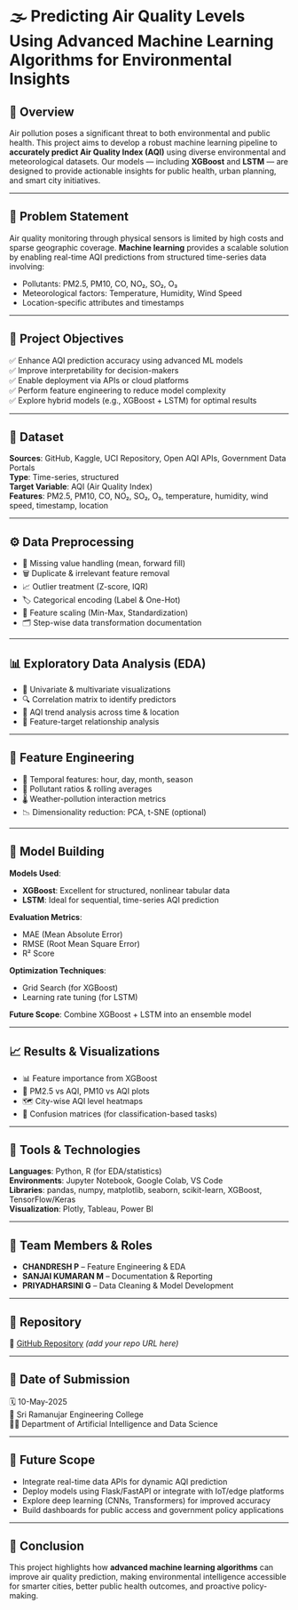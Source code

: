 # 🌫️ Predicting Air Quality Levels Using Advanced Machine Learning Algorithms for Environmental Insights

## 📌 Overview

Air pollution poses a significant threat to both environmental and public health. This project aims to develop a robust machine learning pipeline to **accurately predict Air Quality Index (AQI)** using diverse environmental and meteorological datasets. Our models — including **XGBoost** and **LSTM** — are designed to provide actionable insights for public health, urban planning, and smart city initiatives.

---

## 🧠 Problem Statement

Air quality monitoring through physical sensors is limited by high costs and sparse geographic coverage. **Machine learning** provides a scalable solution by enabling real-time AQI predictions from structured time-series data involving:

- Pollutants: PM2.5, PM10, CO, NO₂, SO₂, O₃  
- Meteorological factors: Temperature, Humidity, Wind Speed  
- Location-specific attributes and timestamps

---

## 🎯 Project Objectives

✅ Enhance AQI prediction accuracy using advanced ML models  
✅ Improve interpretability for decision-makers  
✅ Enable deployment via APIs or cloud platforms  
✅ Perform feature engineering to reduce model complexity  
✅ Explore hybrid models (e.g., XGBoost + LSTM) for optimal results  

---

## 📂 Dataset

**Sources**: GitHub, Kaggle, UCI Repository, Open AQI APIs, Government Data Portals  
**Type**: Time-series, structured  
**Target Variable**: AQI (Air Quality Index)  
**Features**: PM2.5, PM10, CO, NO₂, SO₂, O₃, temperature, humidity, wind speed, timestamp, location  

---

## ⚙️ Data Preprocessing

- 🧹 Missing value handling (mean, forward fill)  
- 🗑️ Duplicate & irrelevant feature removal  
- 📈 Outlier treatment (Z-score, IQR)  
- 🏷️ Categorical encoding (Label & One-Hot)  
- 🔄 Feature scaling (Min-Max, Standardization)  
- 🗂️ Step-wise data transformation documentation  

---

## 📊 Exploratory Data Analysis (EDA)

- 📌 Univariate & multivariate visualizations  
- 🔍 Correlation matrix to identify predictors  
- 🧵 AQI trend analysis across time & location  
- 🔬 Feature-target relationship analysis  

---

## 🔧 Feature Engineering

- 📆 Temporal features: hour, day, month, season  
- 📐 Pollutant ratios & rolling averages  
- 🌡️ Weather-pollution interaction metrics  
- 📉 Dimensionality reduction: PCA, t-SNE (optional)  

---

## 🤖 Model Building

**Models Used**:

- **XGBoost**: Excellent for structured, nonlinear tabular data  
- **LSTM**: Ideal for sequential, time-series AQI prediction  

**Evaluation Metrics**:

- MAE (Mean Absolute Error)  
- RMSE (Root Mean Square Error)  
- R² Score  

**Optimization Techniques**:

- Grid Search (for XGBoost)  
- Learning rate tuning (for LSTM)  

**Future Scope**: Combine XGBoost + LSTM into an ensemble model

---

## 📈 Results & Visualizations

- 📊 Feature importance from XGBoost  
- 🌁 PM2.5 vs AQI, PM10 vs AQI plots  
- 🗺️ City-wise AQI level heatmaps  
- 🧩 Confusion matrices (for classification-based tasks)  

---

## 🧰 Tools & Technologies

**Languages**: Python, R (for EDA/statistics)  
**Environments**: Jupyter Notebook, Google Colab, VS Code  
**Libraries**: pandas, numpy, matplotlib, seaborn, scikit-learn, XGBoost, TensorFlow/Keras  
**Visualization**: Plotly, Tableau, Power BI  

---

## 👥 Team Members & Roles

- **CHANDRESH P** – Feature Engineering & EDA  
- **SANJAI KUMARAN M** – Documentation & Reporting  
- **PRIYADHARSINI G** – Data Cleaning & Model Development  

---

## 📎 Repository

🔗 [GitHub Repository](#) *(add your repo URL here)*  

---

## 📅 Date of Submission

🗓️ 10-May-2025  
🏫 Sri Ramanujar Engineering College  
🧑‍🎓 Department of Artificial Intelligence and Data Science  

---

## 📢 Future Scope

- Integrate real-time data APIs for dynamic AQI prediction  
- Deploy models using Flask/FastAPI or integrate with IoT/edge platforms  
- Explore deep learning (CNNs, Transformers) for improved accuracy  
- Build dashboards for public access and government policy applications  

---

## 🏁 Conclusion

This project highlights how **advanced machine learning algorithms** can improve air quality prediction, making environmental intelligence accessible for smarter cities, better public health outcomes, and proactive policy-making.
